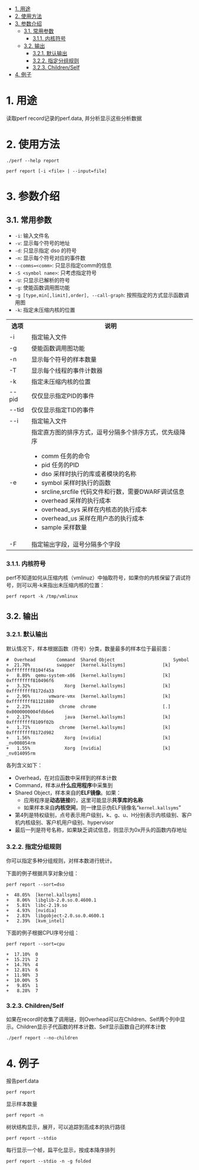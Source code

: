
<!-- @import "[TOC]" {cmd="toc" depthFrom=1 depthTo=6 orderedList=false} -->

<!-- code_chunk_output -->

- [1. 用途](#1-用途)
- [2. 使用方法](#2-使用方法)
- [3. 参数介绍](#3-参数介绍)
  - [3.1. 常用参数](#31-常用参数)
    - [3.1.1. 内核符号](#311-内核符号)
  - [3.2. 输出](#32-输出)
    - [3.2.1. 默认输出](#321-默认输出)
    - [3.2.2. 指定分组规则](#322-指定分组规则)
    - [3.2.3. Children/Self](#323-childrenself)
- [4. 例子](#4-例子)

<!-- /code_chunk_output -->

# 1. 用途

读取perf record记录的perf.data, 并分析显示这些分析数据

# 2. 使用方法

```
./perf --help report
```

```
perf report [-i <file> | --input=file]
```

# 3. 参数介绍

## 3.1. 常用参数

* `-i`: 输入文件名
* `-v`: 显示每个符号的地址
* `-d`: 只显示指定 dso 的符号
* `-n`: 显示每个符号对应的事件数
* `--comms=<comm>`: 只显示指定comm的信息
* `-S <symbol name>`: 只考虑指定符号 
* `-U`: 只显示已解析的符号
* `-g`: 使能函数调用图功能
* `-g [type,min[,limit],order], --call-graph`: 按照指定的方式显示函数调用图
* `-k`: 指定未压缩内核的位置

<table>
    <tr>
        <th>选项</th>
        <th>说明</th>
    </tr>
    <tr>
        <td>-i</td>
        <td>指定输入文件</td>
    </tr>
    <tr>
        <td>-g</td>
        <td>使能函数调用图功能</td>
    </tr>
    <tr>
        <td>-n</td>
        <td>显示每个符号的样本数量</td>
    </tr>
    <tr>
        <td>-T</td>
        <td>显示每个线程的事件计数器</td>
    </tr>
    <tr>
        <td>-k</td>
        <td>指定未压缩内核的位置</td>
    </tr>
    <tr>
        <td>--pid</td>
        <td>仅仅显示指定PID的事件</td>
    </tr>
    <tr>
        <td>--tid</td>
        <td>仅仅显示指定TID的事件</td>
    </tr>
    <tr>
        <td>--i</td>
        <td>指定输入文件</td>
    </tr>
    <tr>
        <td>-e</td>
        <td>
        指定直方图的排序方式，逗号分隔多个排序方式，优先级降序<br>
        <ul>
        <li>comm 任务的命令</li>
        <li>pid 任务的PID</li>
        <li>dso 采样时执行的库或者模块的名称</li>
        <li>symbol 采样时执行的函数</li>
        <li>srcline,srcfile 代码文件和行数，需要DWARF调试信息</li>
        <li>overhead 采样的执行成本</li>
        <li>overhead_sys 采样在内核态的执行成本</li>
        <li>overhead_us 采样在用户态的执行成本</li>
        <li>sample 采样数量</li>
        </ul>
        </td>
    </tr>
    <tr>
        <td>-F</td>
        <td>指定输出字段，逗号分隔多个字段</td>
    </tr>
</table>

### 3.1.1. 内核符号

perf不知道如何从压缩内核（vmlinuz）中抽取符号，如果你的内核保留了调试符号，则可以用-k来指出未压缩内核的位置：

```
perf report -k /tmp/vmlinux
```

## 3.2. 输出

### 3.2.1. 默认输出

默认情况下，样本根据函数（符号）分类，数量最多的样本位于最前面：

```
#  Overhead        Command  Shared Object                      Symbol
+  21.70%          swapper  [kernel.kallsyms]              [k] 0xffffffff8104f45a
+   8.89%  qemu-system-x86  [kernel.kallsyms]              [k] 0xffffffff810496f6
+   3.32%             Xorg  [kernel.kallsyms]              [k] 0xffffffff8172da33
+   2.96%       vmware-vmx  [kernel.kallsyms]              [k] 0xffffffff81121880
+   2.23%           chrome  chrome                         [.] 0x0000000004fdb6e6
+   2.17%             java  [kernel.kallsyms]              [k] 0xffffffff8109f02b
+   1.71%           chrome  [kernel.kallsyms]              [k] 0xffffffff8172d982
+   1.56%             Xorg  [nvidia]                       [k] _nv008054rm
+   1.55%             Xorg  [nvidia]                       [k] _nv014095rm
```

各列含义如下：

* Overhead，在对应函数中采样到的样本计数
* Command，样本从**什么应用程序**中采集到
* Shared Object，样本来自的**ELF镜像**。如果：
  * 应用程序是**动态链接**的，这里可能显示**共享库的名称**
  * 如果样本来自**内核空间**，则一律显示伪ELF镜像名“`kernel.kallsyms`”
* 第4列是特权级别，点号表示用户级别，k、g、u、H分别表示内核级别、客户机内核级别、客户机用户级别、hypervisor
* 最后一列是符号名称，如果缺乏调试信息，则显示为0x开头的函数内存地址

### 3.2.2. 指定分组规则

你可以指定多种分组规则，对样本数进行统计。

下面的例子根据共享对象分组：

```
perf report --sort=dso
 
+  48.05%  [kernel.kallsyms]                                                                                                                                                             
+   8.06%  libglib-2.0.so.0.4600.1                                                                                                                                                       
+   5.81%  libc-2.19.so                                                                                                                                                                  
+   4.93%  [nvidia]                                                                                                                                                                      
+   2.83%  libgobject-2.0.so.0.4600.1                                                                                                                                                    
+   2.39%  [kvm_intel]  
```

下面的例子根据CPU序号分组：

```
perf report --sort=cpu
 
+  17.10%  0                                                                                                                                                                             
+  15.21%  2                                                                                                                                                                             
+  14.76%  4                                                                                                                                                                             
+  12.81%  6                                                                                                                                                                             
+  11.98%  3                                                                                                                                                                             
+  10.00%  5                                                                                                                                                                             
+   9.85%  1                                                                                                                                                                             
+   8.28%  7  
```

### 3.2.3. Children/Self

如果在record时收集了调用链，则Overhead可以在Children、Self两个列中显示。Children显示子代函数的样本计数、Self显示函数自己的样本计数

```
./perf report --no-children
```

# 4. 例子

报告perf.data

```
perf report
```
显示样本数量

```
perf report -n
```

树状结构显示，展开，可以追踪到高成本的执行路径

```
perf report --stdio
```

每行显示一个帧，扁平化显示，按成本降序排列

```
perf report --stdio -n -g folded
```